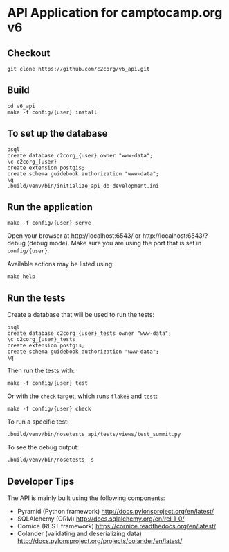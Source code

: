 API Application for camptocamp.org v6
=====================================

Checkout
--------

    git clone https://github.com/c2corg/v6_api.git

Build
-----

    cd v6_api
    make -f config/{user} install

To set up the database
----------------------

    psql
    create database c2corg_{user} owner "www-data";
    \c c2corg_{user}
    create extension postgis;
    create schema guidebook authorization "www-data";
    \q
    .build/venv/bin/initialize_api_db development.ini

Run the application
-------------------

    make -f config/{user} serve

Open your browser at http://localhost:6543/ or http://localhost:6543/?debug (debug mode). Make sure you are
using the port that is set in `config/{user}`.

Available actions may be listed using:

    make help

Run the tests
--------------
Create a database that will be used to run the tests:

    psql
    create database c2corg_{user}_tests owner "www-data";
    \c c2corg_{user}_tests
    create extension postgis;
    create schema guidebook authorization "www-data";
    \q

Then run the tests with:

    make -f config/{user} test
    
Or with the `check` target, which runs `flake8` and `test`:

    make -f config/{user} check

To run a specific test:

    .build/venv/bin/nosetests api/tests/views/test_summit.py

To see the debug output:

    .build/venv/bin/nosetests -s

Developer Tips
--------------

The API is mainly built using the following components:
* Pyramid (Python framework) http://docs.pylonsproject.org/en/latest/
* SQLAlchemy (ORM) http://docs.sqlalchemy.org/en/rel_1_0/
* Cornice (REST framework) https://cornice.readthedocs.org/en/latest/
* Colander (validating and deserializing data) http://docs.pylonsproject.org/projects/colander/en/latest/

